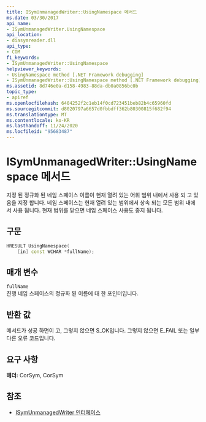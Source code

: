 ```yaml
---
title: ISymUnmanagedWriter::UsingNamespace 메서드
ms.date: 03/30/2017
api_name:
- ISymUnmanagedWriter.UsingNamespace
api_location:
- diasymreader.dll
api_type:
- COM
f1_keywords:
- ISymUnmanagedWriter::UsingNamespace
helpviewer_keywords:
- UsingNamespace method [.NET Framework debugging]
- ISymUnmanagedWriter::UsingNamespace method [.NET Framework debugging]
ms.assetid: 8d746e0a-d158-4983-88da-db0a0856bc0b
topic_type:
- apiref
ms.openlocfilehash: 6404252f2c1eb14f0cd723451beb82b4c65960fd
ms.sourcegitcommit: d8020797a6657d0fbbdff362b80300815f682f94
ms.translationtype: MT
ms.contentlocale: ko-KR
ms.lasthandoff: 11/24/2020
ms.locfileid: "95683487"
---
```

# <a name="isymunmanagedwriterusingnamespace-method"></a>ISymUnmanagedWriter::UsingNamespace 메서드

지정 된 정규화 된 네임 스페이스 이름이 현재 열려 있는 어휘 범위 내에서 사용 되 고 있음을 지정 합니다. 네임 스페이스는 현재 열려 있는 범위에서 상속 되는 모든 범위 내에서 사용 됩니다. 현재 범위를 닫으면 네임 스페이스 사용도 중지 됩니다.  
  
## <a name="syntax"></a>구문  
  
```cpp  
HRESULT UsingNamespace(  
    [in] const WCHAR *fullName);  
```  
  
## <a name="parameters"></a>매개 변수  

 `fullName`  
 진행 네임 스페이스의 정규화 된 이름에 대 한 포인터입니다.  
  
## <a name="return-value"></a>반환 값  

 메서드가 성공 하면이 고, 그렇지 않으면 S_OK입니다. 그렇지 않으면 E_FAIL 또는 일부 다른 오류 코드입니다.  
  
## <a name="requirements"></a>요구 사항  

 **헤더:** CorSym, CorSym  
  
## <a name="see-also"></a>참조

- [ISymUnmanagedWriter 인터페이스](isymunmanagedwriter-interface.md)
